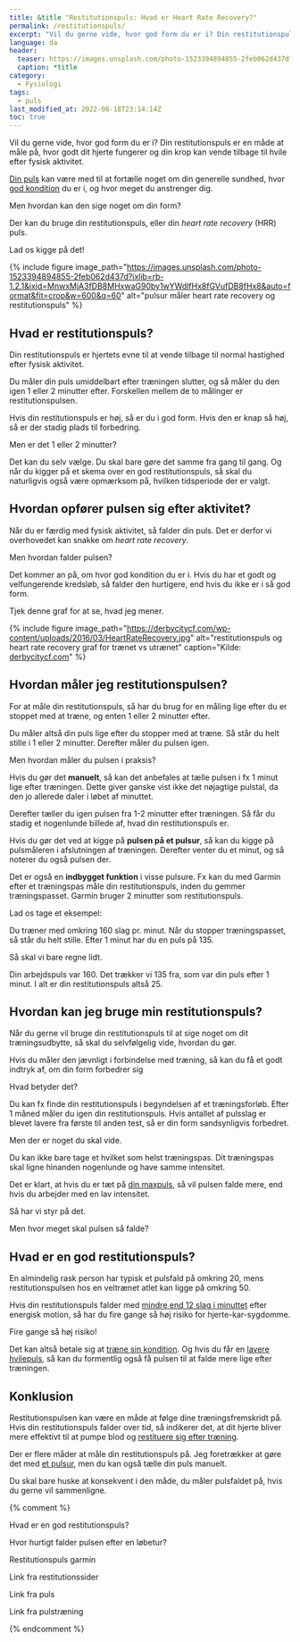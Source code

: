 ```yaml
---
title: &title "Restitutionspuls: Hvad er Heart Rate Recovery?"
permalink: /restitutionspuls/
excerpt: "Vil du gerne vide, hvor god form du er i? Din restitutionspuls er en måde at måle på, hvor godt dit hjerte fungerer og din krop kan vende tilbage til hvile efter fysisk aktivitet."
language: da
header:
  teaser: https://images.unsplash.com/photo-1523394894855-2feb062d437d?ixlib=rb-1.2.1&ixid=MnwxMjA3fDB8MHxwaG90by1wYWdlfHx8fGVufDB8fHx8&auto=format&fit=crop&h=300&w=400&q=10
  caption: *title
category:
  - Fysiologi
tags:
  - puls
last_modified_at: 2022-08-18T23:14:14Z
toc: true
---
```


Vil du gerne vide, hvor god form du er i? Din restitutionspuls er en måde at måle på, hvor godt dit hjerte fungerer og din krop kan vende tilbage til hvile efter fysisk aktivitet.

[Din puls](/puls/) kan være med til at fortælle noget om din generelle sundhed, hvor [god kondition](/kondition/) du er i, og hvor meget du anstrenger dig.

Men hvordan kan den sige noget om din form?

Der kan du bruge din restitutionspuls, eller din _heart rate recovery_ (HRR) puls.

Lad os kigge på det!

{% include figure image_path="https://images.unsplash.com/photo-1523394894855-2feb062d437d?ixlib=rb-1.2.1&ixid=MnwxMjA3fDB8MHxwaG90by1wYWdlfHx8fGVufDB8fHx8&auto=format&fit=crop&w=600&q=60" alt="pulsur måler heart rate recovery og restitutionspuls" %}

## Hvad er restitutionspuls?

Din restitutionspuls er hjertets evne til at vende tilbage til normal hastighed efter fysisk aktivitet.

Du måler din puls umiddelbart efter træningen slutter, og så måler du den igen 1 eller 2 minutter efter. Forskellen mellem de to målinger er restitutionspulsen.

Hvis din restitutionspuls er høj, så er du i god form. Hvis den er knap så høj, så er der stadig plads til forbedring.

Men er det 1 eller 2 minutter?

Det kan du selv vælge. Du skal bare gøre det samme fra gang til gang. Og når du kigger på et skema over en god restitutionspuls, så skal du naturligvis også være opmærksom på, hvilken tidsperiode der er valgt.

## Hvordan opfører pulsen sig efter aktivitet?

Når du er færdig med fysisk aktivitet, så falder din puls. Det er derfor vi overhovedet kan snakke om _heart rate recovery_.

Men hvordan falder pulsen?

Det kommer an på, om hvor god kondition du er i. Hvis du har et godt og velfungerende kredsløb, så falder den hurtigere, end hvis du ikke er i så god form.

Tjek denne graf for at se, hvad jeg mener.

{% include figure image_path="https://derbycitycf.com/wp-content/uploads/2016/03/HeartRateRecovery.jpg" alt="restitutionspuls og heart rate recovery graf for trænet vs utrænet" caption="Kilde: [derbycitycf.com](https://derbycitycf.com/heart-rate-recovery-an-easy-way-to-track-your-fitness/)" %}

## Hvordan måler jeg restitutionspulsen?

For at måle din restitutionspuls, så har du brug for en måling lige efter du er stoppet med at træne, og enten 1 eller 2 minutter efter.

Du måler altså din puls lige efter du stopper med at træne. Så står du helt stille i 1 eller 2 minutter. Derefter måler du pulsen igen.

Men hvordan måler du pulsen i praksis?

Hvis du gør det **manuelt**, så kan det anbefales at tælle pulsen i fx 1 minut lige efter træningen. Dette giver ganske vist ikke det nøjagtige pulstal, da den jo allerede daler i løbet af minuttet.

Derefter tæller du igen pulsen fra 1-2 minutter efter træningen. Så får du stadig et nogenlunde billede af, hvad din restitutionspuls er.

Hvis du gør det ved at kigge på **pulsen på et pulsur**, så kan du kigge på pulsmåleren i afslutningen af træningen. Derefter venter du et minut, og så noterer du også pulsen der.

Det er også en **indbygget funktion** i visse pulsure. Fx kan du med Garmin efter et træningspas måle din restitutionspuls, inden du gemmer træningspasset. Garmin bruger 2 minutter som restitutionspuls.

Lad os tage et eksempel:

Du træner med omkring 160 slag pr. minut. Når du stopper træningspasset, så står du helt stille. Efter 1 minut har du en puls på 135.

Så skal vi bare regne lidt.

Din arbejdspuls var 160. Det trækker vi 135 fra, som var din puls efter 1 minut. I alt er din restitutionspuls altså 25. 

## Hvordan kan jeg bruge min restitutionspuls?

Når du gerne vil bruge din restitutionspuls til at sige noget om dit træningsudbytte, så skal du selvfølgelig vide, hvordan du gør.

Hvis du måler den jævnligt i forbindelse med træning, så kan du få et godt indtryk af, om din form forbedrer sig

Hvad betyder det?

Du kan fx finde din restitutionspuls i begyndelsen af et træningsforløb. Efter 1 måned måler du igen din restitutionspuls. Hvis antallet af pulsslag er blevet lavere fra første til anden test, så er din form sandsynligvis forbedret.

Men der er noget du skal vide.

Du kan ikke bare tage et hvilket som helst træningspas. Dit træningspas skal ligne hinanden nogenlunde og have samme intensitet.

Det er klart, at hvis du er tæt på [din maxpuls](/test-max-puls/), så vil pulsen falde mere, end hvis du arbejder med en lav intensitet.

Så har vi styr på det.

Men hvor meget skal pulsen så falde?

## Hvad er en god restitutionspuls?

En almindelig rask person har typisk et pulsfald på omkring 20, mens restitutionspulsen hos en veltrænet atlet kan ligge på omkring 50.

Hvis din restitutionspuls falder med [mindre end 12 slag i minuttet](https://www.nytimes.com/2001/04/24/health/maximum-heart-rate-theory-is-challenged.html) efter energisk motion, så har du fire gange så høj risiko for hjerte-kar-sygdomme.

Fire gange så høj risiko!

Det kan altså betale sig at [træne sin kondition](/konditionstraening/). Og hvis du får en [lavere hvilepuls](/hvilepuls/), så kan du formentlig også få pulsen til at falde mere lige efter træningen.

## Konklusion

Restitutionspulsen kan være en måde at følge dine træningsfremskridt på. Hvis din restitutionspuls falder over tid, så indikerer det, at dit hjerte bliver mere effektivt til at pumpe blod og [restituere sig efter træning](/restitution/).

Der er flere måder at måle din restitutionspuls på. Jeg foretrækker at gøre det med [et pulsur](/pulsure/), men du kan også tælle din puls manuelt. 

Du skal bare huske at konsekvent i den måde, du måler pulsfaldet på, hvis du gerne vil sammenligne.

{% comment %}



Hvad er en god restitutionspuls?

Hvor hurtigt falder pulsen efter en løbetur?

Restitutionspuls garmin







Link fra restitutionssider

Link fra puls

Link fra pulstræning



{% endcomment %}
